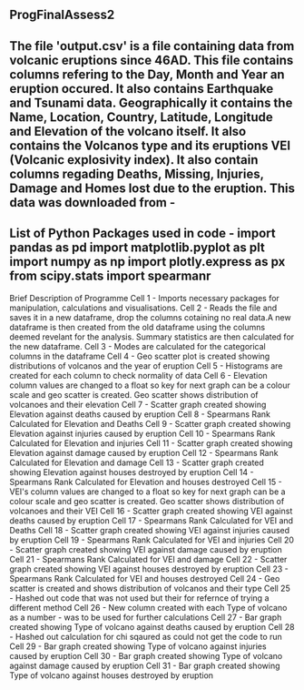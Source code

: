 ProgFinalAssess2
-----------------------------------------------------------------------
The file 'output.csv' is a file containing data from volcanic eruptions since 46AD. This file contains columns refering to the Day, Month and Year an eruption occured. It also contains Earthquake and Tsunami data. Geographically it contains the Name, Location, Country, Latitude, Longitude and Elevation of the volcano itself. It also contains the Volcanos type and its eruptions VEI (Volcanic explosivity index). It also contain columns regading Deaths, Missing, Injuries, Damage and Homes lost due to the eruption. This data was downloaded from - 
-------------------------------------------------------------------------
List of Python Packages used in code -
import pandas as pd
import matplotlib.pyplot as plt
import numpy as np
import plotly.express as px
from scipy.stats import spearmanr
--------------------------------------------------------------------------
Brief Description of Programme
Cell 1 - Imports necessary packages for manipulation, calculations and visualisations.
Cell 2 - Reads the file and saves it in a new dataframe, drop the columns cotaining no real data.A new dataframe is then created from the old dataframe using the columns deemed revelant for the analysis. Summary statistics are then calculated for the new dataframe.
Cell 3 - Modes are calculated for the categorical columns in the dataframe
Cell 4 - Geo scatter plot is created showing distributions of volcanos and the year of eruption
Cell 5 - Histograms are created for each column to check normality of data
Cell 6 - Elevation column values are changed to a float so key for next graph can be a colour scale and geo scatter is created. Geo scatter shows distribution of volcanoes and their elevation
Cell 7 - Scatter graph created showing Elevation against deaths caused by eruption
Cell 8 - Spearmans Rank Calculated for Elevation and Deaths
Cell 9 - Scatter graph created showing Elevation against injuries caused by eruption
Cell 10 - Spearmans Rank Calculated for Elevation and injuries
Cell 11 - Scatter graph created showing Elevation against damage caused by eruption
Cell 12 - Spearmans Rank Calculated for Elevation and damage
Cell 13  - Scatter graph created showing Elevation against houses destroyed by eruption
Cell 14 - Spearmans Rank Calculated for Elevation and houses destroyed
Cell 15 - VEI's column values are changed to a float so key for next graph can be a colour scale and geo scatter is created. Geo scatter shows distribution of volcanoes and their VEI
Cell 16 - Scatter graph created showing VEI against deaths caused by eruption
Cell 17 - Spearmans Rank Calculated for VEI and Deaths
Cell 18 - Scatter graph created showing VEI against injuries caused by eruption
Cell 19 - Spearmans Rank Calculated for VEI and injuries
Cell 20 - Scatter graph created showing VEI against damage caused by eruption
Cell 21 - Spearmans Rank Calculated for VEI and damage
Cell 22  - Scatter graph created showing VEI against houses destroyed by eruption
Cell 23 - Spearmans Rank Calculated for VEI and houses destroyed
Cell 24 - Geo scatter is created and shows distribution of volcanos and their type
Cell 25 - Hashed out code that was not used but their for refernce of trying a different method
Cell 26 - New column created with each Type of volcano as a number - was to be used for further calculations
Cell 27 - Bar graph created showing Type of volcano against deaths caused by eruption
Cell 28 - Hashed out calculation for chi sqaured as could not get the code to run
Cell 29 - Bar graph created showing Type of volcano against injuries caused by eruption
Cell 30 - Bar graph created showing Type of volcano against damage caused by eruption
Cell 31 - Bar graph created showing Type of volcano against houses destroyed by eruption
